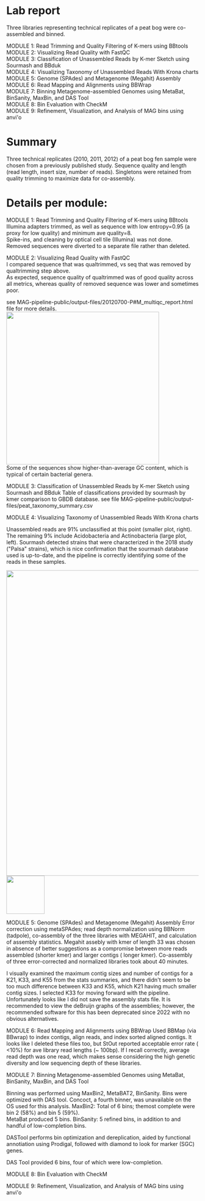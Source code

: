 # Lab report

Three libraries representing technical replicates of a peat bog were co-assembled and binned. 

MODULE 1: Read Trimming and Quality Filtering of K-mers using BBtools  
MODULE 2: Visualizing Read Quality with FastQC  
MODULE 3: Classification of Unassembled Reads by K-mer Sketch using Sourmash and BBduk  
MODULE 4: Visualizing Taxonomy of Unassembled Reads With Krona charts  
MODULE 5: Genome (SPAdes) and Metagenome (Megahit) Assembly  
MODULE 6: Read Mapping and Alignments using BBWrap  
MODULE 7: Binning Metagenome-assembled Genomes using MetaBat, BinSanity, MaxBin, and DAS Tool  
MODULE 8: Bin Evaluation with CheckM  
MODULE 9: Refinement, Visualization, and Analysis of MAG bins using anvi'o  

# Summary

Three technical replicates (2010, 2011, 2012) of a peat bog fen sample were chosen from a previously published study. Sequence quality and length (read length, insert size, number of reads). Singletons were retained from quality trimming to maximize data for co-assembly.  

# Details per module: 

MODULE 1: Read Trimming and Quality Filtering of K-mers using BBtools  
Illumina adapters trimmed, as well as sequence with low entropy=0.95 (a proxy for low quality) and minimum ave quality=8.  
Spike-ins, and cleaning by optical cell tile (Illumina) was not done.  
Removed sequences were diverted to a separate file rather than deleted.  

MODULE 2: Visualizing Read Quality with FastQC  
 I compared sequence that was qualtrimmed, vs seq that was removed by qualtrimming step above.  
 As expected, sequence quality of qualtrimmed was of good quality across all metrics, 
 whereas quality of removed sequence was lower and sometimes poor.  

 see MAG-pipeline-public/output-files/20120700-P#M_multiqc_report.html file for more details.
 <br>
 <img src = "https://github.com/user-attachments/assets/2314036b-6734-4c5a-a3ef-2d2686b01093" width=400 align=center alt="" title="fastqc overrepresented sequences plot"/>
 <br>
Some of the sequences show higher-than-average GC content, which is typical of certain bacterial genera. 
 
MODULE 3: Classification of Unassembled Reads by K-mer Sketch using Sourmash and BBduk
Table of classifications provided by sourmash by kmer comparison to GBDB database.
see file MAG-pipeline-public/output-files/peat_taxonomy_summary.csv

MODULE 4: Visualizing Taxonomy of Unassembled Reads With Krona charts

Unassembled reads are 91% unclassified at this point (smaller plot, right). 
The remaining 9% include Acidobacteria and Actinobacteria (large plot, left). Sourmash detected strains that were characterized in the 2018 study ("Palsa" strains), which is nice confirmation that the sourmash database used is up-to-date, and the pipeline is correctly identifying some of the reads in these samples. 

 <img src = "https://github.com/user-attachments/assets/1f57d127-9333-4723-8b3c-c9f978ade635" width=800 align=center alt="" title="krona plot of 9% of sequences that were classified"/>

 <img src = "https://github.com/user-attachments/assets/e5d700e2-f4c5-4118-a8a4-d28c129cd3fd" width=100 align=center alt="" title="krona plot showing 91% of unassembled reads are unclassified"/>


MODULE 5: Genome (SPAdes) and Metagenome (Megahit) Assembly
Error correction using metaSPAdes; read depth normalization using BBNorm (tadpole), co-assembly of the three libraries with MEGAHIT, and calculation of assembly statistics. 
Megahit assebly with kmer of length 33 was chosen in absence of better suggestions as a compromise between more reads assembled (shorter kmer) and larger contigs (
longer kmer). 
Co-assembly of three error-corrected and normalized libraries took about 40 minutes.

I visually examined the maximum contig sizes and number of contigs for a K21, K33, and K55 from the stats summaries, and there didn't seem to be too much difference between K33 and K55, which K21 having much smaller contig sizes. I selected K33 for moving forward with the pipeline.
Unfortunately looks like I did not save the assembly stats file. 
It is recommended to view the deBruijn graphs of the assemblies; however, the recommended software for this has been deprecated since 2022 with no obvious alternatives. 

MODULE 6: Read Mapping and Alignments using BBWrap
Used BBMap (via BBwrap) to index contigs, align reads, and index sorted aligned contigs. 
It looks like I deleted these files too, but StOut reported acceptable error rate ( <10%) for ave library read lengths (~ 100bp).
If I recall correctly, average read depth was one read, which makes sense considering the high genetic diversity and low sequencing depth of these libraries. 

MODULE 7: Binning Metagenome-assembled Genomes using MetaBat, BinSanity, MaxBin, and DAS Tool

Binning was performed using MaxBin2, MetaBAT2, BinSanity. Bins were optimized with DAS tool. Concoct, a fourth binner, was unavailable on the OS used for this analysis. 
MaxBin2: Total of 6 bins; themost complete were bin 2 (58%) and bin 5 (59%).  
MetaBat produced 5 bins. 
BinSanity: 5 refined bins, in addition to and handful of low-completion bins. 

DASTool performs bin optimization and dereplication, aided by functional annotiation using Prodigal, followed with diamond to look for marker (SGC) genes.

DAS Tool provided 6 bins, four of which were low-completion. 

MODULE 8: Bin Evaluation with CheckM


MODULE 9: Refinement, Visualization, and Analysis of MAG bins using anvi'o 















